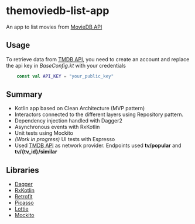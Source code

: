 # themoviedb-list-app
An app to list movies from [MovieDB API](https://developers.themoviedb.org/3/getting-started/introduction)

## Usage

To retrieve data from [TMDB API](https://developers.themoviedb.org/3/getting-started), you need to create an account and replace the api key in *BaseConfig.kt* with your credentials
```kotlin
    const val API_KEY = "your_public_key"
```


## Summary

* Kotlin app based on Clean Architecture (MVP pattern)
* Interactors connected to the different layers using Repository pattern.
* Dependency injection handled with Dagger2
* Asynchronous events with RxKotlin
* Unit tests using Mockito
* _(Work in progress)_ UI tests with Espresso
* Used [TMDB API](https://developers.themoviedb.org/3/getting-started) as network provider. Endpoints used **tv/popular** and **tv/{tv_id}/similar**


## Libraries

* [Dagger](https://google.github.io/dagger/)
* [RxKotlin](https://github.com/ReactiveX/RxKotlin)
* [Retrofit](https://square.github.io/retrofit/)
* [Picasso](https://square.github.io/picasso/)
* [Lottie](https://airbnb.design/lottie)
* [Mockito](https://github.com/nhaarman/mockito-kotlin/)